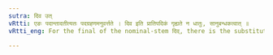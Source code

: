 ```yaml
---
sutra: दिव उत्
vRtti: एङः पदान्तादतीत्यतः पदग्रहणमनुवर्त्तते । दिव इति प्रातिपदिकं गृह्यते न धातुः, सानुबन्धकत्वात् ॥
vRtti_eng: For the final of the nominal-stem दिव्, there is the substitution of उ, when it is a _Pada_ (I. 4. 14) &c)).

---
```

